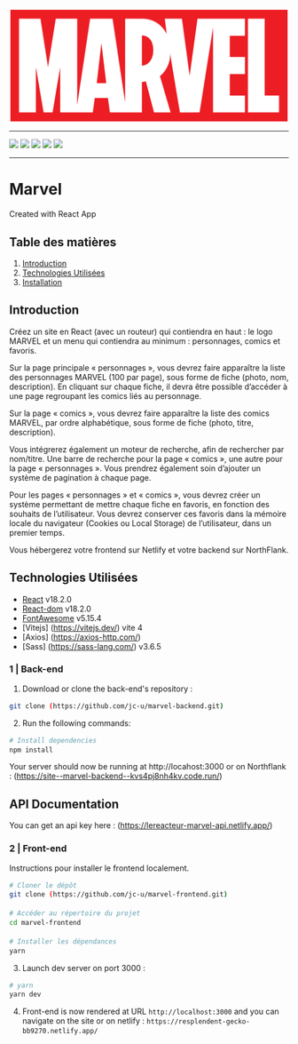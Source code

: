 <p align="center">
  <img src="/src/assets/images/logo.svg" width="500px"alt="logo"/>
</p>

---

[![](https://img.shields.io/badge/JavaScript-323330?style=for-the-badge&logo=javascript&logoColor=F7DF1E)](/)
[![](https://img.shields.io/badge/React-20232A?style=for-the-badge&logo=react&logoColor=61DAFB)](https://fr.reactjs.org/)
[![](https://img.shields.io/badge/React_Router-CA4245?style=for-the-badge&logo=react-router&logoColor=white)](https://reactrouter.com/)
[![](https://img.shields.io/badge/GIT-E44C30?style=for-the-badge&logo=git&logoColor=white)](https://git-scm.com)
[![](https://img.shields.io/badge/Visual_Studio_Code-0078D4?style=for-the-badge&logo=visual%20studio%20code&logoColor=white)](https://code.visualstudio.com/)

---

# Marvel

Created with React App

## Table des matières

1. [Introduction](#introduction)
2. [Technologies Utilisées](#technologies-utilisées)
3. [Installation](#installation)

## Introduction

Créez un site en React (avec un routeur) qui contiendra en haut : le logo MARVEL et un menu qui contiendra au minimum : personnages, comics et favoris.

Sur la page principale « personnages », vous devrez faire apparaître la liste des personnages MARVEL (100 par page), sous forme de fiche (photo, nom, description). En cliquant sur chaque fiche, il devra être possible d’accéder à une page regroupant les comics liés au personnage.

Sur la page « comics », vous devrez faire apparaître la liste des comics MARVEL, par ordre alphabétique, sous forme de fiche (photo, titre, description).

Vous intégrerez également un moteur de recherche, afin de rechercher par nom/titre. Une barre de recherche pour la page « comics », une autre pour la page « personnages ». Vous prendrez également soin d’ajouter un système de pagination à chaque page.

Pour les pages « personnages » et « comics », vous devrez créer un système permettant de mettre chaque fiche en favoris, en fonction des souhaits de l’utilisateur. Vous devrez conserver ces favoris dans la mémoire locale du navigateur (Cookies ou Local Storage) de l’utilisateur, dans un premier temps.

Vous hébergerez votre frontend sur Netlify et votre backend sur NorthFlank.

## Technologies Utilisées

- [React](https://fr.reactjs.org/) v18.2.0
- [React-dom](https://www.npmjs.com/package/react-dom) v18.2.0
- [FontAwesome](https://fontawesome.com/) v5.15.4
- [Vitejs] (https://vitejs.dev/) vite 4
- [Axios] (https://axios-http.com/)
- [Sass] (https://sass-lang.com/) v3.6.5

### 1 | Back-end

1. Download or clone the back-end's repository :

```sh
git clone (https://github.com/jc-u/marvel-backend.git)
```

2. Run the following commands:

```bash
# Install dependencies
npm install
```

Your server should now be running at http://locahost:3000 or on Northflank : (https://site--marvel-backend--kvs4pj8nh4kv.code.run/)

## API Documentation

You can get an api key here : (https://lereacteur-marvel-api.netlify.app/)

### 2 | Front-end

Instructions pour installer le frontend localement.

```bash
# Cloner le dépôt
git clone (https://github.com/jc-u/marvel-frontend.git)

# Accéder au répertoire du projet
cd marvel-frontend

# Installer les dépendances
yarn
```

3. Launch dev server on port 3000 :

```sh
# yarn
yarn dev
```

4. Front-end is now rendered at URL `http://localhost:3000` and you can navigate on the site or on netlify : `https://resplendent-gecko-bb9270.netlify.app/`
